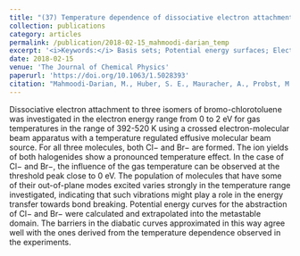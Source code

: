 ```yaml
---
title: "(37) Temperature dependence of dissociative electron attachment to bromo-chlorotoluene isomers: Competition between detachment of Cl− and Br−"
collection: publications
category: articles
permalink: /publication/2018-02-15_mahmoodi-darian_temp
excerpt: '<i>Keywords:</i> Basis sets; Potential energy surfaces; Electron capture; Particle beams; Isomerism; Chemical elements; Activation energies; Arrhenius plot; Heterocyclic compounds; Chemical compounds'
date: 2018-02-15
venue: 'The Journal of Chemical Physics'
paperurl: 'https://doi.org/10.1063/1.5028393'
citation: "Mahmoodi-Darian, M., Huber, S. E., Mauracher, A., Probst, M., Denifl, S., Scheier, P., & Märk, T. D. (2018). Temperature dependence of dissociative electron attachment to bromo-chlorotoluene isomers: Competition between detachment of Cl− and Br−. <i>The Journal of Chemical Physics, 148</i>, 074301."
---
```


Dissociative electron attachment to three isomers of bromo-chlorotoluene was investigated in the electron energy range from 0 to 2 eV for gas temperatures in the range of 392-520 K using a crossed electron-molecular beam apparatus with a temperature regulated effusive molecular beam source. For all three molecules, both Cl− and Br− are formed. The ion yields of both halogenides show a pronounced temperature effect. In the case of Cl− and Br−, the influence of the gas temperature can be observed at the threshold peak close to 0 eV. The population of molecules that have some of their out-of-plane modes excited varies strongly in the temperature range investigated, indicating that such vibrations might play a role in the energy transfer towards bond breaking. Potential energy curves for the abstraction of Cl− and Br− were calculated and extrapolated into the metastable domain. The barriers in the diabatic curves approximated in this way agree well with the ones derived from the temperature dependence observed in the experiments.